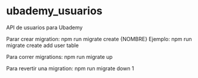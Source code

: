 # ubademy_usuarios
API de usuarios para Ubademy


Parar crear migration: npm run migrate create {NOMBRE}
Ejemplo: npm run migrate create add user table

Para correr migrations: npm run migrate up

Para revertir una migration: npm run migrate down 1
